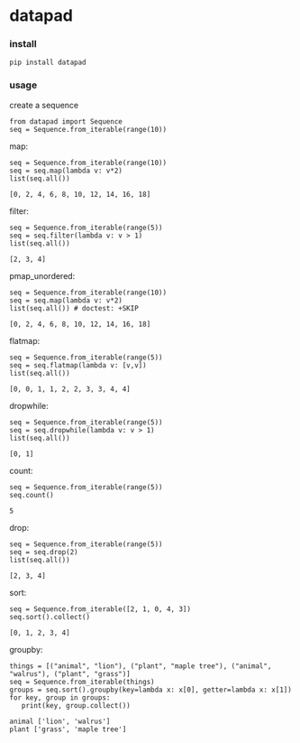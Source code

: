 # datapad

### install

```
pip install datapad
```

### usage

create a sequence

```
from datapad import Sequence
seq = Sequence.from_iterable(range(10))
```

map:

```
seq = Sequence.from_iterable(range(10))
seq = seq.map(lambda v: v*2)
list(seq.all())
```
```
[0, 2, 4, 6, 8, 10, 12, 14, 16, 18]
```
filter:

```
seq = Sequence.from_iterable(range(5))
seq = seq.filter(lambda v: v > 1)
list(seq.all())
```

```
[2, 3, 4]
```
pmap_unordered:
```
seq = Sequence.from_iterable(range(10))
seq = seq.map(lambda v: v*2)
list(seq.all()) # doctest: +SKIP
```
```
[0, 2, 4, 6, 8, 10, 12, 14, 16, 18]
```

flatmap:
```
seq = Sequence.from_iterable(range(5))
seq = seq.flatmap(lambda v: [v,v])
list(seq.all())
```
```
[0, 0, 1, 1, 2, 2, 3, 3, 4, 4]
```

dropwhile:
```
seq = Sequence.from_iterable(range(5))
seq = seq.dropwhile(lambda v: v > 1)
list(seq.all())
```
```
[0, 1]
```

count:
```
seq = Sequence.from_iterable(range(5))
seq.count()
```
```
5
```

drop:
```
seq = Sequence.from_iterable(range(5))
seq = seq.drop(2)
list(seq.all())
```
```
[2, 3, 4]
```

sort:
```
seq = Sequence.from_iterable([2, 1, 0, 4, 3])
seq.sort().collect()
```

```
[0, 1, 2, 3, 4]
```


groupby:

```
things = [("animal", "lion"), ("plant", "maple tree"), ("animal", "walrus"), ("plant", "grass")]
seq = Sequence.from_iterable(things)
groups = seq.sort().groupby(key=lambda x: x[0], getter=lambda x: x[1])
for key, group in groups:
   print(key, group.collect())
```

```
animal ['lion', 'walrus']
plant ['grass', 'maple tree']
```
